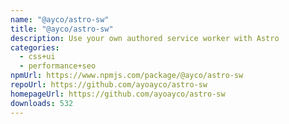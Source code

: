 ```yaml
---
name: "@ayco/astro-sw"
title: "@ayco/astro-sw"
description: Use your own authored service worker with Astro
categories:
  - css+ui
  - performance+seo
npmUrl: https://www.npmjs.com/package/@ayco/astro-sw
repoUrl: https://github.com/ayoayco/astro-sw
homepageUrl: https://github.com/ayoayco/astro-sw
downloads: 532
---
```

